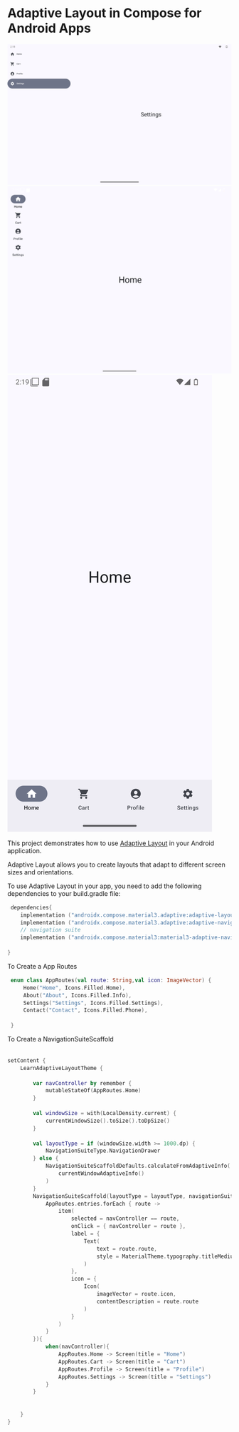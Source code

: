 # Adaptive Layout in Compose for Android Apps

![Adaptive Layout in Compose for Android Apps](Screenshot_20241116_141855.png)
![Adaptive Layout in Compose for Android Apps](Screenshot_20241116_141917.png)
![Adaptive Layout in Compose for Android Apps](Screenshot_20241116_141930.png)


This project demonstrates how to use [Adaptive Layout](https://developer.android.com/jetpack/compose/layouts/adaptive) in your Android application.

Adaptive Layout allows you to create layouts that adapt to different screen sizes and orientations.


To use Adaptive Layout in your app, you need to add the following dependencies to your build.gradle file:

```kotlin
 dependencies{
    implementation ("androidx.compose.material3.adaptive:adaptive-layout:1.1.0-alpha07")
    implementation ("androidx.compose.material3.adaptive:adaptive-navigation:1.1.0-alpha07")
    // navigation suite
    implementation ("androidx.compose.material3:material3-adaptive-navigation-suite:1.3.1")

}
```


To Create a App Routes

```kotlin
 enum class AppRoutes(val route: String,val icon: ImageVector) {
     Home("Home", Icons.Filled.Home),
     About("About", Icons.Filled.Info),
     Settings("Settings", Icons.Filled.Settings),
     Contact("Contact", Icons.Filled.Phone),
     
 }
```


To Create a NavigationSuiteScaffold

```kotlin

setContent {
    LearnAdaptiveLayoutTheme {

        var navController by remember {
            mutableStateOf(AppRoutes.Home)
        }

        val windowSize = with(LocalDensity.current) {
            currentWindowSize().toSize().toDpSize()
        }

        val layoutType = if (windowSize.width >= 1000.dp) {
            NavigationSuiteType.NavigationDrawer
        } else {
            NavigationSuiteScaffoldDefaults.calculateFromAdaptiveInfo(
                currentWindowAdaptiveInfo()
            )
        }
        NavigationSuiteScaffold(layoutType = layoutType, navigationSuiteItems = {
            AppRoutes.entries.forEach { route ->
                item(
                    selected = navController == route,
                    onClick = { navController = route },
                    label = {
                        Text(
                            text = route.route,
                            style = MaterialTheme.typography.titleMedium
                        )
                    },
                    icon = {
                        Icon(
                            imageVector = route.icon,
                            contentDescription = route.route
                        )
                    }
                )
            }
        }){
            when(navController){
                AppRoutes.Home -> Screen(title = "Home")
                AppRoutes.Cart -> Screen(title = "Cart")
                AppRoutes.Profile -> Screen(title = "Profile")
                AppRoutes.Settings -> Screen(title = "Settings")
            }
        }


    }
}

```